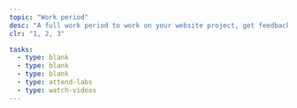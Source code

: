 ```yaml
---
topic: "Work period"
desc: "A full work period to work on your website project, get feedback & get help."
clr: "1, 2, 3"

tasks:
  - type: blank
  - type: blank
  - type: blank
  - type: attend-labs
  - type: watch-videos
---
```

